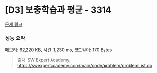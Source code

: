 # [D3] 보충학습과 평균 - 3314 

[문제 링크](https://swexpertacademy.com/main/code/problem/problemDetail.do?contestProbId=AWBnA2jaxDsDFAWr) 

### 성능 요약

메모리: 62,220 KB, 시간: 1,230 ms, 코드길이: 170 Bytes



> 출처: SW Expert Academy, https://swexpertacademy.com/main/code/problem/problemList.do